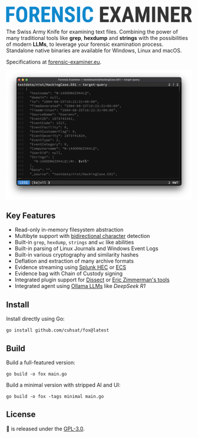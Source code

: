 ![](docs/img/fox.png "Forensic Examiner")

The Swiss Army Knife for examining text files. Combining the power of many traditional tools like **grep**, **hexdump** and **strings** with the possibilities of modern **LLMs**, to leverage your forensic examination process. Standalone native binaries are available for Windows, Linux and macOS.

Specifications at [forensic-examiner.eu](https://forensic-examiner.eu).

![](docs/img/demo.png)

## Key Features
* Read-only in-memory filesystem abstraction
* Multibyte support with [bidirectional character](https://nvd.nist.gov/vuln/detail/CVE-2021-42574) detection
* Built-in `grep`, `hexdump`, `strings` and `wc` like abilities
* Built-in parsing of Linux Journals and Windows Event Logs
* Built-in various cryptography and similarity hashes
* Deflation and extraction of many archive formats
* Evidence streaming using [Splunk HEC](https://docs.splunk.com/Documentation/Splunk/latest/RESTREF/RESTinput) or [ECS](https://www.elastic.co/docs/reference/ecs)
* Evidence bag with Chain of Custody signing
* Integrated plugin support for [Dissect](https://docs.dissect.tools) or [Eric Zimmerman's tools](https://ericzimmerman.github.io/)
* Integrated agent using [Ollama LLMs](https://ollama.com/search) like *DeepSeek R1*

## Install
Install directly using Go:
```console
go install github.com/cuhsat/fox@latest
```

## Build
Build a full-featured version:
```console
go build -o fox main.go
```

Build a minimal version with stripped AI and UI:
```console
go build -o fox -tags minimal main.go
```

## License
🦊 is released under the [GPL-3.0](LICENSE.md).
